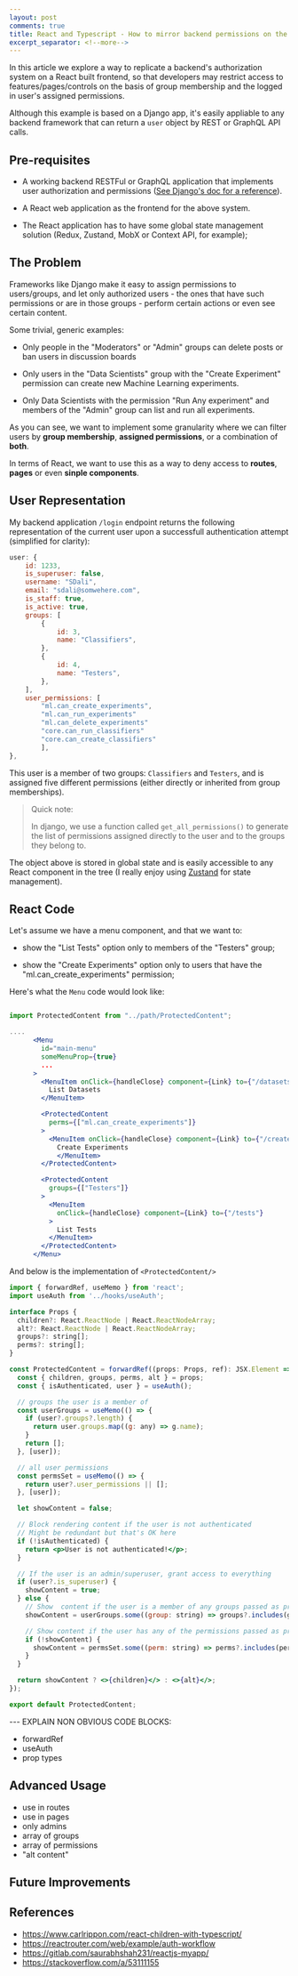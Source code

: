 ```yaml
---
layout: post
comments: true
title: React and Typescript - How to mirror backend permissions on the frontend app
excerpt_separator: <!--more-->
---
```


In this article we explore a way to replicate a backend's authorization system on a React built frontend, so that developers may restrict access to features/pages/controls on the basis of group membership and the logged in user's assigned permissions.

Although this example is based on a Django app, it's easily appliable to any backend framework that can return a `user` object by REST or GraphQL API calls.

<!--more-->

## Pre-requisites

- A working backend RESTFul or GraphQL application that implements user authorization and permissions ([See Django's doc for a reference](https://docs.djangoproject.com/en/3.2/topics/auth/default/#topic-authorization)).

- A React web application as the frontend for the above system.

- The React application has to have some global state management solution (Redux, Zustand, MobX or Context API, for example);

## The Problem

Frameworks like Django make it easy to assign permissions to users/groups, and let only authorized users - the ones that have such permissions or are in those groups - perform certain actions or even see certain content.

Some trivial, generic examples:

- Only people in the "Moderators" or "Admin" groups can delete posts or ban users in discussion boards

- Only users in the "Data Scientists" group with the "Create Experiment" permission can create new Machine Learning experiments.

- Only Data Scientists with the permission "Run Any experiment" and members of the "Admin" group can list and run all experiments.

As you can see, we want to implement some granularity where we can filter users by **group membership**, **assigned permissions**, or a combination of **both**.

In terms of React, we want to use this as a way to deny access to **routes**, **pages** or even **sinple components**.

## User Representation

My backend application `/login` endpoint returns the following representation of the current user upon a successfull authentication attempt (simplified for clarity):

```js
user: {
    id: 1233,
    is_superuser: false,
    username: "SDali",
    email: "sdali@somwehere.com",
    is_staff: true,
    is_active: true,
    groups: [
        {
            id: 3,
            name: "Classifiers",
        },
        {
            id: 4,
            name: "Testers",
        },
    ],
    user_permissions: [
        "ml.can_create_experiments",
        "ml.can_run_experiments"
        "ml.can_delete_experiments"
        "core.can_run_classifiers"
        "core.can_create_classifiers"        
        ],
},
```

This user is a member of two groups: `Classifiers` and `Testers`, and is assigned five different permissions (either directly or inherited from group memberships).

> Quick note:
>
> In django, we use a function called `get_all_permissions()` to generate the list of permissions assigned directly to the user and to the groups they belong to.

The object above is stored in global state and is easily accessible to any React component in the tree (I really enjoy using [Zustand](https://github.com/pmndrs/zustand) for state management).



## React Code

Let's assume we have a menu component, and that we want to:

-  show the "List Tests" option only to members of the "Testers" group;

-  show the "Create Experiments" option only to users that have the "ml.can_create_experiments" permission;

Here's what the `Menu` code would look like:

```jsx

import ProtectedContent from "../path/ProtectedContent";

.... 
      <Menu
        id="main-menu"
        someMenuProp={true}
        ...
      >
        <MenuItem onClick={handleClose} component={Link} to={"/datasets"}>
          List Datasets
        </MenuItem>

        <ProtectedContent
          perms={["ml.can_create_experiments"]}
        >
          <MenuItem onClick={handleClose} component={Link} to={"/createexp"}>
            Create Experiments
            </MenuItem>
        </ProtectedContent>

        <ProtectedContent
          groups={["Testers"]}
        >
          <MenuItem
            onClick={handleClose} component={Link} to={"/tests"}
          >
            List Tests
          </MenuItem>
        </ProtectedContent>
      </Menu>
```


And below is the implementation of `<ProtectedContent/>`

```jsx
import { forwardRef, useMemo } from 'react';
import useAuth from '../hooks/useAuth';

interface Props {
  children?: React.ReactNode | React.ReactNodeArray;
  alt?: React.ReactNode | React.ReactNodeArray;
  groups?: string[];
  perms?: string[];
}

const ProtectedContent = forwardRef((props: Props, ref): JSX.Element => {
  const { children, groups, perms, alt } = props;
  const { isAuthenticated, user } = useAuth();

  // groups the user is a member of
  const userGroups = useMemo(() => {
    if (user?.groups?.length) {
      return user.groups.map((g: any) => g.name);
    }
    return [];
  }, [user]);

  // all user permissions
  const permsSet = useMemo(() => {
    return user?.user_permissions || [];
  }, [user]);

  let showContent = false;

  // Block rendering content if the user is not authenticated
  // Might be redundant but that's OK here
  if (!isAuthenticated) {
    return <p>User is not authenticated!</p>;
  }

  // If the user is an admin/superuser, grant access to everything
  if (user?.is_superuser) {
    showContent = true;
  } else {
    // Show  content if the user is a member of any groups passed as props
    showContent = userGroups.some((group: string) => groups?.includes(group));

    // Show content if the user has any of the permissions passed as props
    if (!showContent) {
      showContent = permsSet.some((perm: string) => perms?.includes(perm));
    }
  }

  return showContent ? <>{children}</> : <>{alt}</>;
});

export default ProtectedContent;

```
--- EXPLAIN NON OBVIOUS CODE BLOCKS:
- forwardRef
- useAuth
- prop types


## Advanced Usage

- use in routes
- use in pages
- only admins
- array of groups
- array of permissions
- "alt content"

## Future Improvements

## References
- https://www.carlrippon.com/react-children-with-typescript/
- https://reactrouter.com/web/example/auth-workflow
- https://gitlab.com/saurabhshah231/reactjs-myapp/
- https://stackoverflow.com/a/53111155
